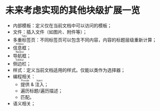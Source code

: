 # 未来考虑实现的其他块级扩展一览

- 内部模板：定义仅在当前文档中可以访问的模板；
- 文件：插入文件（如图片、附件等）；
- <ruby>多重标签页<rt>Tabs</rt></ruby>：不同标签页可以包含不同内容，内容<wbr />
  的标题层级重新计算；
- <ruby>信息框<rt>Infobox</rt></ruby>；
- <ruby>导航框<rt>Navbox</rt></ruby>；
- <ruby>侧边栏<rt>Sidebar</rt></ruby>；
- 样式：定义当前文档适用的样式。仅能以类作为选择器；
- 编程相关：
  - <ruby>提供<rt>Provide</rt></ruby> & <ruby>注入<rt>Inject</rt></ruby>；
  - 遍历标题/遍历描述；
  - 匹配。
- 语义相关；
